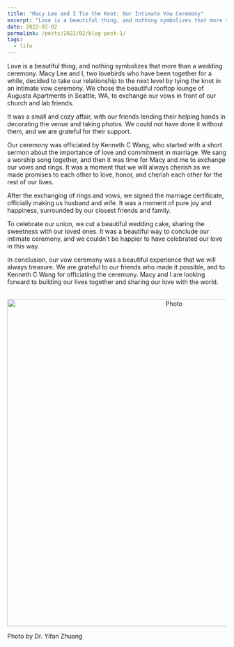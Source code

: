 ```yaml
---
title: "Macy Lee and I Tie the Knot: Our Intimate Vow Ceremony"
excerpt: "Love is a beautiful thing, and nothing symbolizes that more than a wedding ceremony. Macy Lee and I, two lovebirds who have been together for a while, decided to take our relationship to the next level by tying the knot in an intimate vow ceremony. We chose the beautiful rooftop lounge of Augusta Apartments in Seattle, WA, to exchange our vows in front of our church and lab friends."
date: 2022-02-02
permalink: /posts/2022/02/blog-post-1/
tags:
  - life
---
```


Love is a beautiful thing, and nothing symbolizes that more than a wedding ceremony. Macy Lee and I, two lovebirds who have been together for a while, decided to take our relationship to the next level by tying the knot in an intimate vow ceremony. We chose the beautiful rooftop lounge of Augusta Apartments in Seattle, WA, to exchange our vows in front of our church and lab friends.

It was a small and cozy affair, with our friends lending their helping hands in decorating the venue and taking photos. We could not have done it without them, and we are grateful for their support.

Our ceremony was officiated by Kenneth C Wang, who started with a short sermon about the importance of love and commitment in marriage. We sang a worship song together, and then it was time for Macy and me to exchange our vows and rings. It was a moment that we will always cherish as we made promises to each other to love, honor, and cherish each other for the rest of our lives.

After the exchanging of rings and vows, we signed the marriage certificate, officially making us husband and wife. It was a moment of pure joy and happiness, surrounded by our closest friends and family.

To celebrate our union, we cut a beautiful wedding cake, sharing the sweetness with our loved ones. It was a beautiful way to conclude our intimate ceremony, and we couldn't be happier to have celebrated our love in this way.

In conclusion, our vow ceremony was a beautiful experience that we will always treasure. We are grateful to our friends who made it possible, and to Kenneth C Wang for officiating the ceremony. Macy and I are looking forward to building our lives together and sharing our love with the world.

<p align="center">
  <img src="https://zhengthomastang.github.io/images/Vow_Ceremony.jpg?raw=true" alt="Photo" style="width: 750px;"/> 
</p>

Photo by Dr. Yifan Zhuang
